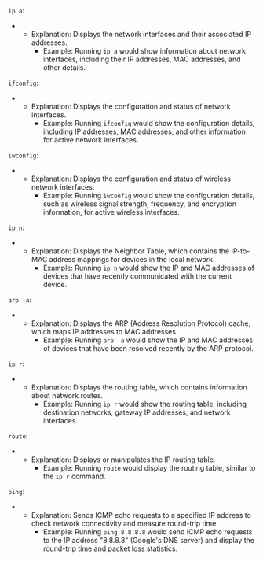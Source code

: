 `ip a`:

- - Explanation: Displays the network interfaces and their associated IP addresses.
    - Example: Running `ip a` would show information about network interfaces, including their IP addresses, MAC addresses, and other details.

`ifconfig`:

- - Explanation: Displays the configuration and status of network interfaces.
    - Example: Running `ifconfig` would show the configuration details, including IP addresses, MAC addresses, and other information for active network interfaces.

`iwconfig`:

- - Explanation: Displays the configuration and status of wireless network interfaces.
    - Example: Running `iwconfig` would show the configuration details, such as wireless signal strength, frequency, and encryption information, for active wireless interfaces.

`ip n`:

- - Explanation: Displays the Neighbor Table, which contains the IP-to-MAC address mappings for devices in the local network.
    - Example: Running `ip n` would show the IP and MAC addresses of devices that have recently communicated with the current device.

`arp -a`:

- - Explanation: Displays the ARP (Address Resolution Protocol) cache, which maps IP addresses to MAC addresses.
    - Example: Running `arp -a` would show the IP and MAC addresses of devices that have been resolved recently by the ARP protocol.

`ip r`:

- - Explanation: Displays the routing table, which contains information about network routes.
    - Example: Running `ip r` would show the routing table, including destination networks, gateway IP addresses, and network interfaces.

`route`:

- - Explanation: Displays or manipulates the IP routing table.
    - Example: Running `route` would display the routing table, similar to the `ip r` command.

`ping`:

- - Explanation: Sends ICMP echo requests to a specified IP address to check network connectivity and measure round-trip time.
    - Example: Running `ping 8.8.8.8` would send ICMP echo requests to the IP address "8.8.8.8" (Google's DNS server) and display the round-trip time and packet loss statistics.